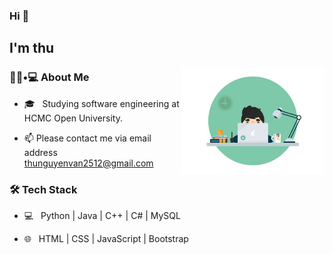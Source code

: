 ### Hi 👋<h2> I'm thu</h2>

<img align='right' src="https://github.com/thuvan2512/thuvan2512/blob/master/imageavt.gif" width="230">

<h3> 👨🏻•💻 About Me </h3>


- 🎓 &nbsp; Studying software engineering at HCMC Open University.

- 📫 Please contact me via email address thunguyenvan2512@gmail.com


<h3>🛠 Tech Stack</h3>


- 💻 &nbsp; Python | Java | C++ | C# | MySQL

- 🌐 &nbsp; HTML | CSS | JavaScript | Bootstrap 





